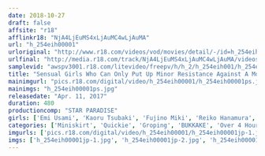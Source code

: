 ```yaml
---
date: 2018-10-27
draft: false
affsite: "r18"
afflinkr18: "NjA4LjEuMS4xLjAuMC4wLjAuMA"
url: "h_254eih00001"
urloriginal: "http://www.r18.com/videos/vod/movies/detail/-/id=h_254eih00001"
urlfinal: "http://media.r18.com/track/NjA4LjEuMS4xLjAuMC4wLjAuMA/videos/vod/movies/detail/-/id=h_254eih00001"
samplevid: "awspv3001.r18.com/litevideo/freepv/h/h_2/h_254eih001/h_254eih001_dmb_w.mp4"
title: "Sensual Girls Who Can Only Put Up Minor Resistance Against A Molester 84 Girls/8 Hours"
mainimgurl: "pics.r18.com/digital/video/h_254eih00001/h_254eih00001ps.jpg"
mainimgs: "h_254eih00001ps.jpg"
releasedate: "Apr. 11, 2017"
duration: 480
productioncomp: "STAR PARADISE"
girls: ['Emi Usami', 'Kaoru Tsubaki', 'Fujino Miki', 'Reiko Hanamura', 'Erina Asai', 'Sayo Kusano']
categories: ['Miniskirt', 'Quickie', 'Groping', 'BUKKAKE', 'Over 4 Hours']
imgurls: ['pics.r18.com/digital/video/h_254eih00001/h_254eih00001jp-1.jpg', 'pics.r18.com/digital/video/h_254eih00001/h_254eih00001jp-2.jpg', 'pics.r18.com/digital/video/h_254eih00001/h_254eih00001jp-3.jpg', 'pics.r18.com/digital/video/h_254eih00001/h_254eih00001jp-4.jpg', 'pics.r18.com/digital/video/h_254eih00001/h_254eih00001jp-5.jpg', 'pics.r18.com/digital/video/h_254eih00001/h_254eih00001jp-6.jpg', 'pics.r18.com/digital/video/h_254eih00001/h_254eih00001jp-7.jpg', 'pics.r18.com/digital/video/h_254eih00001/h_254eih00001jp-8.jpg', 'pics.r18.com/digital/video/h_254eih00001/h_254eih00001jp-9.jpg', 'pics.r18.com/digital/video/h_254eih00001/h_254eih00001jp-10.jpg', 'pics.r18.com/digital/video/h_254eih00001/h_254eih00001jp-11.jpg', 'pics.r18.com/digital/video/h_254eih00001/h_254eih00001jp-12.jpg', 'pics.r18.com/digital/video/h_254eih00001/h_254eih00001jp-13.jpg', 'pics.r18.com/digital/video/h_254eih00001/h_254eih00001jp-14.jpg', 'pics.r18.com/digital/video/h_254eih00001/h_254eih00001jp-15.jpg', 'pics.r18.com/digital/video/h_254eih00001/h_254eih00001jp-16.jpg', 'pics.r18.com/digital/video/h_254eih00001/h_254eih00001jp-17.jpg', 'pics.r18.com/digital/video/h_254eih00001/h_254eih00001jp-18.jpg', 'pics.r18.com/digital/video/h_254eih00001/h_254eih00001jp-19.jpg', 'pics.r18.com/digital/video/h_254eih00001/h_254eih00001jp-20.jpg']
imgs: ['h_254eih00001jp-1.jpg', 'h_254eih00001jp-2.jpg', 'h_254eih00001jp-3.jpg', 'h_254eih00001jp-4.jpg', 'h_254eih00001jp-5.jpg', 'h_254eih00001jp-6.jpg', 'h_254eih00001jp-7.jpg', 'h_254eih00001jp-8.jpg', 'h_254eih00001jp-9.jpg', 'h_254eih00001jp-10.jpg', 'h_254eih00001jp-11.jpg', 'h_254eih00001jp-12.jpg', 'h_254eih00001jp-13.jpg', 'h_254eih00001jp-14.jpg', 'h_254eih00001jp-15.jpg', 'h_254eih00001jp-16.jpg', 'h_254eih00001jp-17.jpg', 'h_254eih00001jp-18.jpg', 'h_254eih00001jp-19.jpg', 'h_254eih00001jp-20.jpg']
---
```

